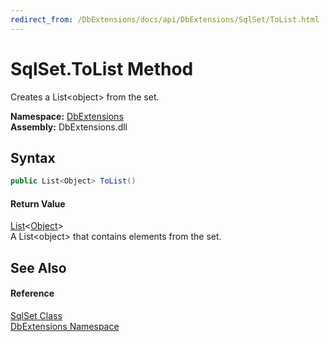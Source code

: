 ```yaml
---
redirect_from: /DbExtensions/docs/api/DbExtensions/SqlSet/ToList.html
---
```


SqlSet.ToList Method
====================
Creates a List&lt;object> from the set.
  
**Namespace:** [DbExtensions][1]  
**Assembly:** DbExtensions.dll

Syntax
------

```csharp
public List<Object> ToList()
```

#### Return Value
[List][2]&lt;[Object][3]>  
A List&lt;object> that contains elements from the set.

See Also
--------

#### Reference
[SqlSet Class][4]  
[DbExtensions Namespace][1]  

[1]: ../README.md
[2]: https://learn.microsoft.com/dotnet/api/system.collections.generic.list-1
[3]: https://learn.microsoft.com/dotnet/api/system.object
[4]: README.md